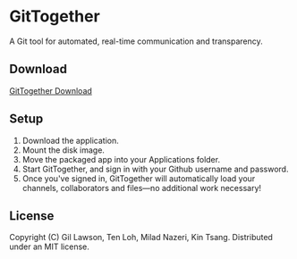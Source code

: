 # GitTogether
A Git tool for automated, real-time communication and transparency.

## Download
[GitTogether Download](http://www101.zippyshare.com/v/CdLRyiB0/file.html)

## Setup
1. Download the application.
2. Mount the disk image.
3. Move the packaged app into your Applications folder.
4. Start GitTogether, and sign in with your Github username and password.
5. Once you've signed in, GitTogether will automatically load your channels, collaborators and files—no additional work necessary!

## License 
Copyright (C) Gil Lawson, Ten Loh, Milad Nazeri, Kin Tsang. Distributed under an MIT license.
